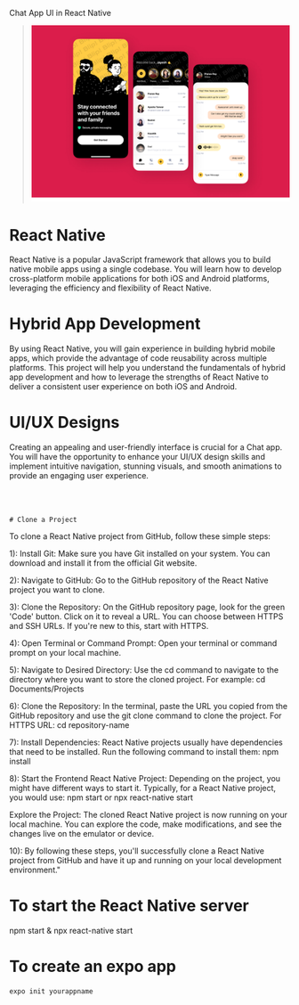 Chat App UI in React Native
> ![Thumbnail Of the project](./5.jpg)


# React Native


React Native is a popular JavaScript framework that allows you to build native mobile apps using a single codebase. You will learn how to develop cross-platform mobile applications for both iOS and Android platforms, leveraging the efficiency and flexibility of React Native.



# Hybrid App Development


By using React Native, you will gain experience in building hybrid mobile apps, which provide the advantage of code reusability across multiple platforms. This project will help you understand the fundamentals of hybrid app development and how to leverage the strengths of React Native to deliver a consistent user experience on both iOS and Android.


# UI/UX Designs


Creating an appealing and user-friendly interface is crucial for a Chat app. You will have the opportunity to enhance your UI/UX design skills and implement intuitive navigation, stunning visuals, and smooth animations to provide an engaging user experience.
```



# Clone a Project
```
To clone a React Native project from GitHub, follow these simple steps:

1): Install Git: Make sure you have Git installed on your system. You can download and install it from the official Git website.

2): Navigate to GitHub: Go to the GitHub repository of the React Native project you want to clone.

3): Clone the Repository: On the GitHub repository page, look for the green 'Code' button. Click on it to reveal a URL. You can choose between HTTPS and SSH URLs. If you're new to this, start with HTTPS.

4): Open Terminal or Command Prompt: Open your terminal or command prompt on your local machine.

5): Navigate to Desired Directory: Use the cd command to navigate to the directory where you want to store the cloned project. For example:
cd Documents/Projects

6): Clone the Repository: In the terminal, paste the URL you copied from the GitHub repository and use the git clone command to clone the project. For HTTPS URL:
cd repository-name

7): Install Dependencies: React Native projects usually have dependencies that need to be installed. Run the following command to install them:
npm install

8): Start the Frontend React Native Project: Depending on the project, you might have different ways to start it. Typically, for a React Native project, you would use:
npm start or npx react-native start


Explore the Project: The cloned React Native project is now running on your local machine. You can explore the code, make modifications, and see the changes live on the emulator or device.

10): By following these steps, you'll successfully clone a React Native project from GitHub and have it up and running on your local development environment."

# To start the React Native server


npm start &  npx react-native start


# To create an expo app

```
expo init yourappname
```

